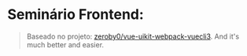 # Seminário Frontend:


> Baseado no projeto: [zeroby0/vue-uikit-webpack-vuecli3](https://github.com/zeroby0/vue-uikit-webpack-vuecli3). And it's much better and easier.

